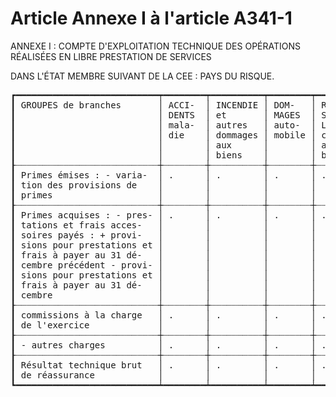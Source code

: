 # Article Annexe I à l'article A341-1

ANNEXE I : COMPTE D'EXPLOITATION TECHNIQUE DES OPÉRATIONS RÉALISÉES EN LIBRE PRESTATION DE SERVICES

DANS L'ÉTAT MEMBRE SUIVANT DE LA CEE : PAYS DU RISQUE. 

<pre>
┏━━━━━━━━━━━━━━━━━━━━━━━━━━━┯━━━━━━━━┯━━━━━━━━━━┯━━━━━━━━┯━━━━━━━━━┯━━━━━━━━━┯━━━━━━━━━┯━━━━━━━━━┯━━━━━━━┯━━━━━━━━━━━┯━━━━━━┓
┃ GROUPES de branches       │ ACCI-  │ INCENDIE │ DOM-   │ RESPON- │ EN-     │ AVIA-   │ RESPON- │ CRÉ-  │ AUTRES    │ TO-  ┃
┃                           │ DENTS  │ et       │ MAGES  │ SABI-   │ SEMBLE  │ TION    │ SABI-   │ DIT   │ branches  │ TAL  ┃
┃                           │ mala-  │ autres   │ auto-  │ LITÉ    │ automo- │ mari-   │ LITÉ    │ et    │           │      ┃
┃                           │ die    │ dommages │ mobile │ civile  │ bile    │ time et │ civile  │ cau-  │           │      ┃
┃                           │        │ aux      │        │ automo- │         │ trans-  │ géné-   │ tion  │           │      ┃
┃                           │        │ biens    │        │ bile    │         │ ports   │ rale    │       │           │      ┃
┠┈┈┈┈┈┈┈┈┈┈┈┈┈┈┈┈┈┈┈┈┈┈┈┈┈┈┈┼┈┈┈┈┈┈┈┈┼┈┈┈┈┈┈┈┈┈┈┼┈┈┈┈┈┈┈┈┼┈┈┈┈┈┈┈┈┈┼┈┈┈┈┈┈┈┈┈┼┈┈┈┈┈┈┈┈┈┼┈┈┈┈┈┈┈┈┈┼┈┈┈┈┈┈┈┼┈┈┈┈┈┈┈┈┈┈┈┼┈┈┈┈┈┈┨
┃ Primes émises : - varia-  │ .      │ .        │ .      │ .       │ .       │ .       │ .       │ .     │ .         │ .    ┃
┃ tion des provisions de    │        │          │        │         │         │         │         │       │           │      ┃
┃ primes                    │        │          │        │         │         │         │         │       │           │      ┃
┠┈┈┈┈┈┈┈┈┈┈┈┈┈┈┈┈┈┈┈┈┈┈┈┈┈┈┈┼┈┈┈┈┈┈┈┈┼┈┈┈┈┈┈┈┈┈┈┼┈┈┈┈┈┈┈┈┼┈┈┈┈┈┈┈┈┈┼┈┈┈┈┈┈┈┈┈┼┈┈┈┈┈┈┈┈┈┼┈┈┈┈┈┈┈┈┈┼┈┈┈┈┈┈┈┼┈┈┈┈┈┈┈┈┈┈┈┼┈┈┈┈┈┈┨
┃ Primes acquises : - pres- │ .      │ .        │ .      │ .       │ .       │ .       │ .       │ .     │ .         │ .    ┃
┃ tations et frais acces-   │        │          │        │         │         │         │         │       │           │      ┃
┃ soires payés : + provi-   │        │          │        │         │         │         │         │       │           │      ┃
┃ sions pour prestations et │        │          │        │         │         │         │         │       │           │      ┃
┃ frais à payer au 31 dé-   │        │          │        │         │         │         │         │       │           │      ┃
┃ cembre précédent - provi- │        │          │        │         │         │         │         │       │           │      ┃
┃ sions pour prestations et │        │          │        │         │         │         │         │       │           │      ┃
┃ frais à payer au 31 dé-   │        │          │        │         │         │         │         │       │           │      ┃
┃ cembre                    │        │          │        │         │         │         │         │       │           │      ┃
┠┈┈┈┈┈┈┈┈┈┈┈┈┈┈┈┈┈┈┈┈┈┈┈┈┈┈┈┼┈┈┈┈┈┈┈┈┼┈┈┈┈┈┈┈┈┈┈┼┈┈┈┈┈┈┈┈┼┈┈┈┈┈┈┈┈┈┼┈┈┈┈┈┈┈┈┈┼┈┈┈┈┈┈┈┈┈┼┈┈┈┈┈┈┈┈┈┼┈┈┈┈┈┈┈┼┈┈┈┈┈┈┈┈┈┈┈┼┈┈┈┈┈┈┨
┃ commissions à la charge   │ .      │ .        │ .      │ .       │ .       │ .       │ .       │ .     │ .         │ .    ┃
┃ de l'exercice             │        │          │        │         │         │         │         │       │           │      ┃
┠┈┈┈┈┈┈┈┈┈┈┈┈┈┈┈┈┈┈┈┈┈┈┈┈┈┈┈┼┈┈┈┈┈┈┈┈┼┈┈┈┈┈┈┈┈┈┈┼┈┈┈┈┈┈┈┈┼┈┈┈┈┈┈┈┈┈┼┈┈┈┈┈┈┈┈┈┼┈┈┈┈┈┈┈┈┈┼┈┈┈┈┈┈┈┈┈┼┈┈┈┈┈┈┈┼┈┈┈┈┈┈┈┈┈┈┈┼┈┈┈┈┈┈┨
┃ - autres charges          │ .      │ .        │ .      │ .       │ .       │ .       │ .       │ .     │ .         │ .    ┃
┠┈┈┈┈┈┈┈┈┈┈┈┈┈┈┈┈┈┈┈┈┈┈┈┈┈┈┈┼┈┈┈┈┈┈┈┈┼┈┈┈┈┈┈┈┈┈┈┼┈┈┈┈┈┈┈┈┼┈┈┈┈┈┈┈┈┈┼┈┈┈┈┈┈┈┈┈┼┈┈┈┈┈┈┈┈┈┼┈┈┈┈┈┈┈┈┈┼┈┈┈┈┈┈┈┼┈┈┈┈┈┈┈┈┈┈┈┼┈┈┈┈┈┈┨
┃ Résultat technique brut   │ .      │ .        │ .      │ .       │ .       │ .       │ .       │ .     │ .         │ .    ┃
┃ de réassurance            │        │          │        │         │         │         │         │       │           │      ┃
┗━━━━━━━━━━━━━━━━━━━━━━━━━━━┷━━━━━━━━┷━━━━━━━━━━┷━━━━━━━━┷━━━━━━━━━┷━━━━━━━━━┷━━━━━━━━━┷━━━━━━━━━┷━━━━━━━┷━━━━━━━━━━━┷━━━━━━┛
</pre>


